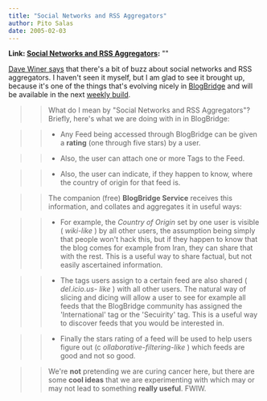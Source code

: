 ```yaml
---
title: "Social Networks and RSS Aggregators"
author: Pito Salas
date: 2005-02-03
---
```


**Link: [Social Networks and RSS Aggregators](None):** ""

[Dave Winer says](<http://archive.scripting.com/2005/02/02#When:8:05:26PM>)
that there's a bit of buzz about social networks and RSS aggregators. I
haven't seen it myself, but I am glad to see it brought up, because it's one
of the things that's evolving nicely in
[BlogBridge](<http://www.blogbridge.com>) and will be available in the next
[weekly build](<http://www.blogbridge.com/install/weekly/blogridge.jnlp>).

>>

>> What do I mean by "Social Networks and RSS Aggregators"? Briefly, here's
what we are doing with in in BlogBridge:

>>

>>   * Any Feed being accessed through BlogBridge can be given a **rating**
(one through five stars) by a user.

>>   * Also, the user can attach one or more Tags to the Feed.

>>   * Also, the user can indicate, if they happen to know, where the country
of origin for that feed is.

>>

>> The companion (free) **BlogBridge Service** receives this information, and
collates and aggregates it in useful ways:

>>

>>   * For example, the _Country of Origin_ set by one user is visible (
_wiki-like_ ) by all other users, the assumption being simply that people
won't hack this, but if they happen to know that the blog comes for example
from Iran, they can share that with the rest. This is a useful way to share
factual, but not easily ascertained information.

>>   * The tags users assign to a certain feed are also shared ( _del.icio.us-
like_ ) with all other users. The natural way of slicing and dicing will allow
a user to see for example all feeds that the BlogBridge community has assigned
the 'International' tag or the 'Secuirity' tag. This is a useful way to
discover feeds that you would be interested in.

>>   * Finally the stars rating of a feed will be used to help users figure
out (c _ollaborative-filtering-like_ ) which feeds are good and not so good.

>>

>> We're **not** pretending we are curing cancer here, but there are some
**cool ideas** that we are experimenting with which may or may not lead to
something **really useful**. FWIW.


